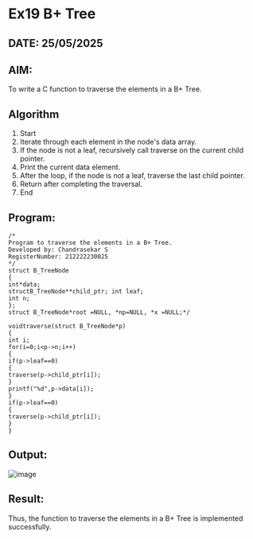 # Ex19 B+ Tree
## DATE: 25/05/2025
## AIM:
To write a C function to traverse the elements in a B+ Tree.

## Algorithm
1. Start
2. Iterate through each element in the node's data array.
3. If the node is not a leaf, recursively call traverse on the current child pointer.
4. Print the current data element.
5. After the loop, if the node is not a leaf, traverse the last child pointer.
6. Return after completing the traversal.
7. End  

## Program:
```
/*
Program to traverse the elements in a B+ Tree.
Developed by: Chandrasekar S
RegisterNumber: 212222230025 
*/
struct B_TreeNode
{
int*data;
structB_TreeNode**child_ptr; int leaf;
int n;
};
struct B_TreeNode*root =NULL, *np=NULL, *x =NULL;*/

voidtraverse(struct B_TreeNode*p)
{
int i;
for(i=0;i<p->n;i++)
{
if(p->leaf==0)
{
traverse(p->child_ptr[i]);
}
printf("%d",p->data[i]);
}
if(p->leaf==0)
{
traverse(p->child_ptr[i]);
}
}
```

## Output:

![image](https://github.com/user-attachments/assets/c0d92237-8a29-42c0-98d0-28cb84f69e10)


## Result:
Thus, the function to traverse the elements in a B+ Tree is implemented successfully.
